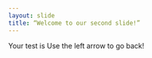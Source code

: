 ```yaml
---
layout: slide
title: “Welcome to our second slide!”
---
```

Your test is
Use the left arrow to go back!
